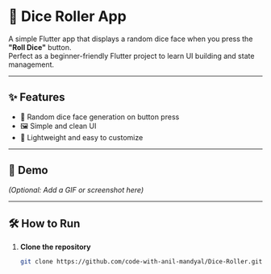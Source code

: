 # 🎲 Dice Roller App

A simple Flutter app that displays a random dice face when you press the **"Roll Dice"** button.  
Perfect as a beginner-friendly Flutter project to learn UI building and state management.

---

## ✨ Features
- 🎲 Random dice face generation on button press  
- 🖼 Simple and clean UI  
- 🚀 Lightweight and easy to customize  

---

## 📸 Demo
*(Optional: Add a GIF or screenshot here)*

---

## 🛠 How to Run
1. **Clone the repository**
   ```bash
   git clone https://github.com/code-with-anil-mandyal/Dice-Roller.git
